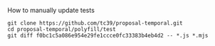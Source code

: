 
How to manually update tests

```
git clone https://github.com/tc39/proposal-temporal.git
cd proposal-temporal/polyfill/test
git diff f0bc1c5a086e954e29fe1ccce0fc33383b4eb4d2 -- *.js *.mjs
```
